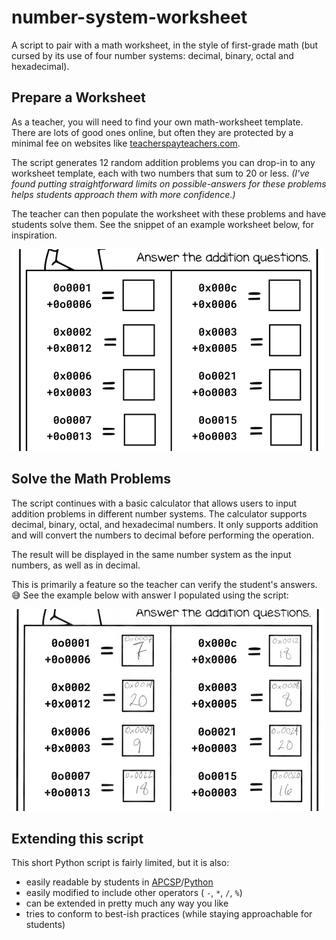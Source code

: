 # number-system-worksheet
A script to pair with a math worksheet, in the style of first-grade math (but cursed by its use of four number systems: decimal, binary, octal and hexadecimal).


## Prepare a Worksheet

As a teacher, you will need to find your own math-worksheet template. There are lots of good ones online, but often they are protected by a minimal fee on websites like [teacherspayteachers.com](https://www.teacherspayteachers.com/browse/elementary/1st-grade/math). 

The script generates 12 random addition problems you can drop-in to any worksheet template, each with two numbers that sum to 20 or less. *(I've found putting straightforward limits on possible-answers for these problems helps students approach them with more confidence.)*

The teacher can then populate the worksheet with these problems and have students solve them. See the snippet of an example worksheet below, for inspiration. 

![empty worksheet](docs/empty-worksheet.png)

## Solve the Math Problems
The script continues with a basic calculator that allows users to input addition problems in different number systems. The calculator supports decimal, binary, octal, and hexadecimal numbers. It only supports addition and will convert the numbers to decimal before performing the operation.

The result will be displayed in the same number system as the input numbers, as well as in decimal.

This is primarily a feature so the teacher can verify the student's answers. 😅 See the example below with answer I populated using the script: 

![answer key](docs/answer-key.png)

## Extending this script
This short Python script is fairly limited, but it is also:
- easily readable by students in [APCSP](https://apcentral.collegeboard.org/courses/ap-computer-science-principles)/[Python](https://www.python.org/)
- easily modified to include other operators ( `-`, `*`, `/`, `%`)
- can be extended in pretty much any way you like
- tries to conform to best-ish practices (while staying approachable for students)